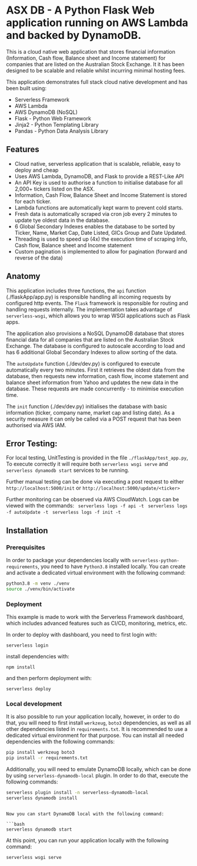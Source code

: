 <!--
title: 'Serverless Framework Python Flask API backed by DynamoDB on AWS'
description: 'This is a Python Flask API service backed by DynamoDB running on AWS Lambda using Serverless framework \

-->

# ASX DB - A Python Flask Web application running on AWS Lambda and backed by DynamoDB.

This is a cloud native web application that stores financial information (Information, Cash flow, Balance sheet and Income statement) for companies that are listed on the Australian Stock Exchange. It it has been designed to be scalable and reliable whilst incurring minimal hosting fees.

This application demonstrates full stack cloud native development and has been built using:

- Serverless Framework
- AWS Lambda
- AWS DynamoDB (NoSQL)
- Flask - Python Web Framework
- Jinja2 - Python Templating Library
- Pandas - Python Data Analysis Library

## Features 

- Cloud native, serverless application that is scalable, reliable, easy to deploy and cheap
- Uses AWS Lambda, DynamoDB, and Flask to provide a REST-Like API
- An API Key is used to authorise a function to initialise database for all 2,000+ tickers listed on the ASX.
- Information, Cash Flow, Balance Sheet and Income Statement is stored for each ticker.
- Lambda functions are automatically kept warm to prevent cold starts. 
- Fresh data is automatically scraped via cron job every 2 minutes to update tye oldest data in the database.
- 6 Global Secondary Indexes enables the database to be sorted by Ticker, Name, Market Cap, Date Listed, GICs Group and Date Updated.
- Threading is used to speed up (4x) the execution time of scraping Info, Cash flow, Balance sheet and Income statement
- Custom pagination is implemented to allow for pagination (forward and reverse of the data) 

## Anatomy 

This application includes three functions, the `api` function (./flaskApp/app.py) is responsible handling all incoming requests by configured http events. The `Flask` framework is responsible for routing and handling requests internally. The implementation takes advantage of `serverless-wsgi`, which allows you to wrap WSGI applications such as Flask apps. 

The application also provisions a NoSQL DynamoDB database that stores financial data for all companies that are listed on the Australian Stock Exchange. The database is configured to autoscale according to load and has 6 additional Global Secondary Indexes to allow sorting of the data.

The `autoUpdate` function (./dev/dev.py) is configured to execute automatically every two minutes. First it retrieves the oldest data from the database, then requests new information, cash flow, income statement and balance sheet information from Yahoo and updates the new data in the database. These requests are made concurrently - to minimise execution time.

The `init` function (./dev/dev.py) initialises the database with basic information (ticker, company name, market cap and listing date). As a security measure it can only be called via a POST request that has been authorised via AWS IAM. 

## Error Testing:

For local testing, UnitTesting is provided in the file `./flaskApp/test_app.py`, To execute correctly it will require both `serverless wsgi serve` and `serverless dynamodb start` services to be running.

Further manual testing can be done via executing a post request to either `http://localhost:5000/init` or `http://localhost:5000/update/<ticker>`

Further monitoring can be observed via AWS CloudWatch. Logs can be viewed with the commands:
` serverless logs -f api -t`
` serverless logs -f autoUpdate -t`
` serverless logs -f init -t`

## Installation

### Prerequisites

In order to package your dependencies locally with `serverless-python-requirements`, you need to have `Python3.8` installed locally. You can create and activate a dedicated virtual environment with the following command:

```bash
python3.8 -m venv ./venv
source ./venv/bin/activate
```

### Deployment

This example is made to work with the Serverless Framework dashboard, which includes advanced features such as CI/CD, monitoring, metrics, etc.

In order to deploy with dashboard, you need to first login with:

```
serverless login
```

install dependencies with:

```
npm install
```

and then perform deployment with:

```
serverless deploy 
```

### Local development

It is also possible to run your application locally, however, in order to do that, you will need to first install `werkzeug`, `boto3` dependencies, as well as all other dependencies listed in `requirements.txt`. It is recommended to use a dedicated virtual environment for that purpose. You can install all needed dependencies with the following commands:

```bash
pip install werkzeug boto3
pip install -r requirements.txt
```

Additionally, you will need to emulate DynamoDB locally, which can be done by using `serverless-dynamodb-local` plugin. In order to do that, execute the following commands:

```bash
serverless plugin install -n serverless-dynamodb-local
serverless dynamodb install
```

```

Now you can start DynamoDB local with the following command:

```bash
serverless dynamodb start
```

At this point, you can run your application locally with the following command:

```bash
serverless wsgi serve
```
